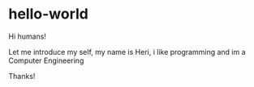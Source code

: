 # hello-world

Hi humans!

Let me introduce my self, my name is Heri, i like programming
and im a Computer Engineering

Thanks!
